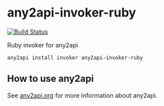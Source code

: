 # any2api-invoker-ruby

[![Build Status](https://travis-ci.org/any2api/any2api-invoker-ruby.svg?branch=master)](https://travis-ci.org/any2api/any2api-invoker-ruby)

Ruby invoker for any2api

    any2api install invoker any2api-invoker-ruby



## How to use any2api

See [any2api.org](http://any2api.org) for more information about any2api.
